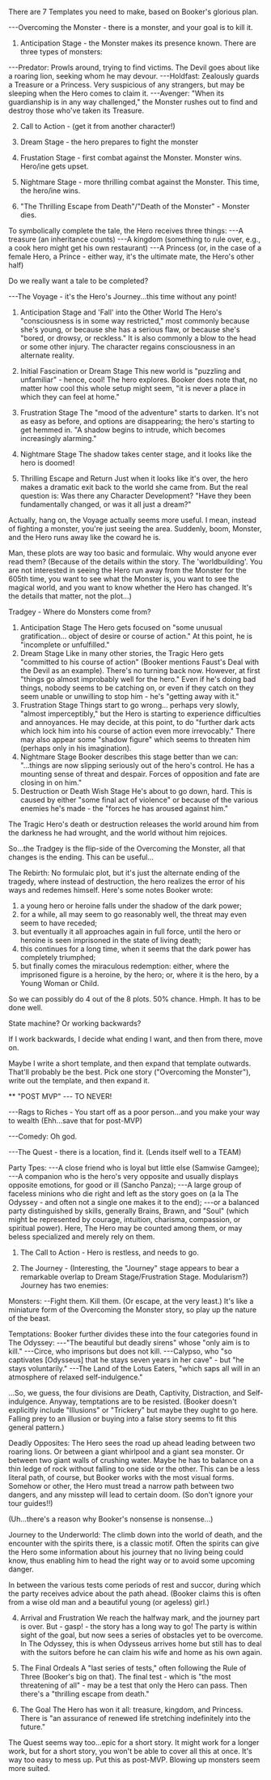 There are 7 Templates you need to make, based on Booker's glorious plan.

---Overcoming the Monster - there is a monster, and your goal is to kill it.
1) Anticipation Stage - the Monster makes its presence known. There are three types of monsters:

---Predator: Prowls around, trying to find victims. The Devil goes about like a roaring lion, seeking whom he may devour.
---Holdfast: Zealously guards a Treasure or a Princess. Very suspicious of any strangers, but may be sleeping when the Hero comes to claim it.
---Avenger: "When its guardianship is in any way challenged," the Monster rushes out to find and destroy those who've taken its Treasure.

2) Call to Action - (get it from another character!)

3) Dream Stage - the hero prepares to fight the monster

4) Frustation Stage - first combat against the Monster. Monster wins. Hero/ine gets upset.

5) Nightmare Stage - more thrilling combat against the Monster. This time, the hero/ine wins.

6) "The Thrilling Escape from Death"/"Death of the Monster"  - Monster dies.

To symbolically complete the tale, the Hero receives three things:
---A treasure (an inheritance counts)
---A kingdom (something to rule over, e.g., a cook hero might get his own restaurant)
---A Princess (or, in the case of a female Hero, a Prince - either way, it's the ultimate mate, the Hero's other half)

Do we really want a tale to be completed?

---The Voyage - it's the Hero's Journey...this time without any point!

1) Anticipation Stage and 'Fall' into the Other World
The Hero's "consciousness is in some way restricted," most commonly because she's young, or because she has a serious flaw, or because she's "bored, or drowsy, or reckless." It is also commonly a blow to the head or some other injury. The character regains consciousness in an alternate reality.

2) Initial Fascination or Dream Stage
This new world is "puzzling and unfamiliar" - hence, cool! The hero explores.
Booker does note that, no matter how cool this whole setup might seem, "it is never a place in which they can feel at home."

3) Frustration Stage
The "mood of the adventure" starts to darken. It's not as easy as before, and options are disappearing; the hero's starting to get hemmed in. "A shadow begins to intrude, which becomes increasingly alarming."

4) Nightmare Stage
The shadow takes center stage, and it looks like the hero is doomed!

5) Thrilling Escape and Return
Just when it looks like it's over, the hero makes a dramatic exit back to the world she came from.
But the real question is: Was there any Character Development? "Have they been fundamentally changed, or was it all just a dream?"

Actually, hang on, the Voyage actually seems more useful. I mean, instead of fighting a monster, you're just seeing the area. Suddenly, boom, Monster, and the Hero runs away like the coward he is.

Man, these plots are way too basic and formulaic. Why would anyone ever read them? (Because of the details within the story. The 'worldbuilding'. You are not interested in seeing the Hero run away from the Monster for the 605th time, you want to see what the Monster is, you want to see the magical world, and you want to know whether the Hero has changed. It's the details that matter, not the plot...)


Tradgey - Where do Monsters come from?
1) Anticipation Stage
The Hero gets focused on "some unusual gratification... object of desire or course of action." At this point, he is "incomplete or unfulfilled."
2) Dream Stage
Like in many other stories, the Tragic Hero gets "committed to his course of action" (Booker mentions Faust's Deal with the Devil as an example). There's no turning back now. However, at first "things go almost improbably well for the hero." Even if he's doing bad things, nobody seems to be catching on, or even if they catch on they seem unable or unwilling to stop him - he's "getting away with it."
3) Frustration Stage
Things start to go wrong... perhaps very slowly, "almost imperceptibly," but the Hero is starting to experience difficulties and annoyances. He may decide, at this point, to do "further dark acts which lock him into his course of action even more irrevocably."
There may also appear some "shadow figure" which seems to threaten him (perhaps only in his imagination).
4) Nightmare Stage
Booker describes this stage better than we can: "...things are now slipping seriously out of the hero's control. He has a mounting sense of threat and despair. Forces of opposition and fate are closing in on him."
5) Destruction or Death Wish Stage
He's about to go down, hard. This is caused by either "some final act of violence" or because of the various enemies he's made - the "forces he has aroused against him."

The Tragic Hero's death or destruction releases the world around him from the darkness he had wrought, and the world without him rejoices.

So...the Tradgey is the flip-side of the Overcoming the Monster, all that changes is the ending. This can be useful...

The Rebirth:
No formulaic plot, but it's just the alternate ending of the tragedy, where instead of destruction, the hero realizes the error of his ways and redemes himself. Here's some notes Booker wrote:

1) a young hero or heroine falls under the shadow of the dark power;
2) for a while, all may seem to go reasonably well, the threat may even seem to have receded;
3) but eventually it all approaches again in full force, until the hero or heroine is seen imprisoned in the state of living death;
4) this continues for a long time, when it seems that the dark power has completely triumphed;
5) but finally comes the miraculous redemption: either, where the imprisoned figure is a heroine, by the hero; or, where it is the hero, by a Young Woman or Child.


So we can possibly do 4 out of the 8 plots. 50% chance. Hmph. It has to be done well.

State machine? Or working backwards?

If I work backwards, I decide what ending I want, and then from there, move on.

Maybe I write a short template, and then expand that template outwards. That'll probably be the best. Pick one story ("Overcoming the Monster"), write out the template, and then expand it.


**
"POST MVP" --- TO NEVER!

---Rags to Riches - You start off as a poor person...and you make your way to wealth (Ehh...save that for post-MVP)

---Comedy: Oh god.

---The Quest - there is a location, find it. (Lends itself well to a TEAM)

Party Tpes:
---A close friend who is loyal but little else (Samwise Gamgee);
---A companion who is the hero's very opposite and usually displays opposite emotions, for good or ill (Sancho Panza);
---A large group of faceless minions who die right and left as the story goes on (a la The Odyssey - and often not a single one makes it to the end);
---or a balanced party distinguished by skills, generally Brains, Brawn, and "Soul" (which might be represented by courage, intuition, charisma, compassion, or spiritual power). Here, The Hero may be counted among them, or may beless specialized and merely rely on them.

1) The Call to Action - Hero is restless, and needs to go.

2) The Journey - (Interesting, the "Journey" stage appears to bear a remarkable overlap to Dream Stage/Frustration Stage. Modularism?)
Journey has two enemies:

Monsters:
--Fight them. Kill them. (Or escape, at the very least.) It's like a miniature form of the Overcoming the Monster story, so play up the nature of the beast.

Temptations:
Booker further divides these into the four categories found in The Odyssey:
---"The beautiful but deadly sirens" whose "only aim is to kill."
---Circe, who imprisons but does not kill.
---Calypso, who "so captivates [Odysseus] that he stays seven years in her cave" - but "he stays voluntarily."
---The Land of the Lotus Eaters, "which saps all will in an atmosphere of relaxed self-indulgence."

...So, we guess, the four divisions are Death, Captivity, Distraction, and Self-indulgence.
Anyway, temptations are to be resisted.
(Booker doesn't explicitly include "Illusions" or "Trickery" but maybe they ought to go here. Falling 
prey to an illusion or buying into a false story seems to fit this general pattern.)

Deadly Opposites:
The Hero sees the road up ahead leading between two roaring lions. Or between a giant whirlpool and a giant sea monster. Or between two giant walls of crushing water. Maybe he has to balance on a thin ledge of rock without falling to one side or the other.
This can be a less literal path, of course, but Booker works with the most visual forms. Somehow or other, the Hero must tread a narrow path between two dangers, and any misstep will lead to certain doom. (So don't ignore your tour guides!!)

(Uh...there's a reason why Booker's nonsense is nonsense...)

Journey to the Underworld:
The climb down into the world of death, and the encounter with the spirits there, is a classic motif. Often the spirits can give the Hero some information about his journey that no living being could know, thus enabling him to head the right way or to avoid some upcoming danger.

In between the various tests come periods of rest and succor, during which the party receives advice about the path ahead. (Booker claims this is often from a wise old man and a beautiful young (or ageless) girl.)

4) Arrival and Frustration
We reach the halfway mark, and the journey part is over. But - gasp! - the story has a long way to go! The party is within sight of the goal, but now sees a series of obstacles yet to be overcome.
In The Odyssey, this is when Odysseus arrives home but still has to deal with the suitors before he can claim his wife and home as his own again.

5) The Final Ordeals
A "last series of tests," often following the Rule of Three (Booker's big on that). The final test - which is "the most threatening of all" - may be a test that only the Hero can pass.
Then there's a "thrilling escape from death."

6) The Goal
The Hero has won it all: treasure, kingdom, and Princess. There is "an assurance of renewed life stretching indefinitely into the future."

The Quest seems way too...epic for a short story. It might work for a longer work, but for a short story, you won't be able to cover all this at once. It's way too easy to mess up. Put this as post-MVP. Blowing up monsters seem more suited.

